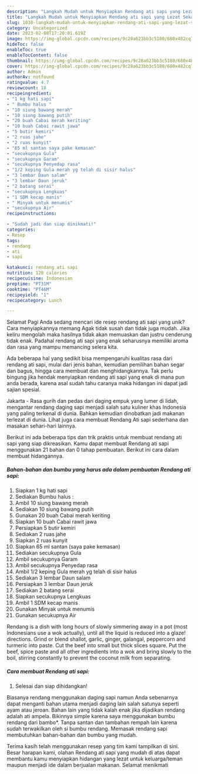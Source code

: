 ```yaml
---
description: "Langkah Mudah untuk Menyiapkan Rendang ati sapi yang Lezat Sekali"
title: "Langkah Mudah untuk Menyiapkan Rendang ati sapi yang Lezat Sekali"
slug: 1038-langkah-mudah-untuk-menyiapkan-rendang-ati-sapi-yang-lezat-sekali
category: Uncategorized
date: 2023-02-08T17:20:01.619Z
image: https://img-global.cpcdn.com/recipes/9c28a623bb3c5180/680x482cq70/rendang-ati-sapi-foto-resep-utama.jpg
hideToc: false
enableToc: true
enableTocContent: false
thumbnail: https://img-global.cpcdn.com/recipes/9c28a623bb3c5180/680x482cq70/rendang-ati-sapi-foto-resep-utama.jpg
cover: https://img-global.cpcdn.com/recipes/9c28a623bb3c5180/680x482cq70/rendang-ati-sapi-foto-resep-utama.jpg
author: Admin
authorAv: notfound
ratingvalue: 4.7
reviewcount: 18
recipeingredient:
- "1 kg hati sapi"
- " Bumbu halus "
- "10 siung bawang merah"
- "10 siung bawang putih"
- "20 buah Cabai merah keriting"
- "10 buah Cabai rawit jawa"
- "5 butir kemiri"
- "2 ruas jahe"
- "2 ruas kunyit"
- "65 ml santan saya pake kemasan"
- "secukupnya Gula"
- "secukupnya Garam"
- "secukupnya Penyedap rasa"
- "1/2 keping Gula merah yg telah di sisir halus"
- "3 lembar Daun salam"
- "3 lembar Daun jeruk"
- "2 batang serai"
- "secukupnya Lengkuas"
- "1 SDM kecap manis"
- " Minyak untuk menumis"
- "secukupnya Air"
recipeinstructions:

- "Sudah jadi dan siap dinikmati!"
categories:
- Resep
tags:
- rendang
- ati
- sapi

katakunci: rendang ati sapi 
nutrition: 120 calories
recipecuisine: Indonesian
preptime: "PT31M"
cooktime: "PT46M"
recipeyield: "1"
recipecategory: Lunch

---
```



Selamat Pagi Anda sedang mencari ide resep rendang ati sapi yang unik? Cara menyiapkannya memang Agak tidak susah dan tidak juga mudah. Jika keliru mengolah maka hasilnya tidak akan memuaskan dan justru cenderung tidak enak. Padahal rendang ati sapi yang enak seharusnya memiliki aroma dan rasa yang mampu memancing selera kita.


Ada beberapa hal yang sedikit bisa mempengaruhi kualitas rasa dari rendang ati sapi, mulai dari jenis bahan, kemudian pemilihan bahan segar dan bagus, hingga cara membuat dan menghidangkannya. Tak perlu bingung jika hendak menyiapkan rendang ati sapi yang enak di mana pun anda berada, karena asal sudah tahu caranya maka hidangan ini dapat jadi sajian spesial.

Jakarta - Rasa gurih dan pedas dari daging empuk yang lumer di lidah, mengantar rendang daging sapi menjadi salah satu kuliner khas Indonesia yang paling terkenal di dunia. Bahkan kemudian dinobatkan jadi makanan terlezat di dunia. Lihat juga cara membuat Rendang Ati sapi sederhana dan masakan sehari-hari lainnya.


Berikut ini ada beberapa tips dan trik praktis untuk membuat rendang ati sapi yang siap dikreasikan. Kamu dapat membuat Rendang ati sapi menggunakan 21 bahan dan 0 tahap pembuatan. Berikut ini cara dalam membuat hidangannya.

<!--inarticleads1-->

##### Bahan-bahan dan bumbu yang harus ada dalam pembuatan Rendang ati sapi:

1. Siapkan 1 kg hati sapi
1. Sediakan  Bumbu halus :
1. Ambil 10 siung bawang merah
1. Sediakan 10 siung bawang putih
1. Gunakan 20 buah Cabai merah keriting
1. Siapkan 10 buah Cabai rawit jawa
1. Persiapkan 5 butir kemiri
1. Sediakan 2 ruas jahe
1. Siapkan 2 ruas kunyit
1. Siapkan 65 ml santan (saya pake kemasan)
1. Sediakan secukupnya Gula
1. Ambil secukupnya Garam
1. Ambil secukupnya Penyedap rasa
1. Ambil 1/2 keping Gula merah yg telah di sisir halus
1. Sediakan 3 lembar Daun salam
1. Persiapkan 3 lembar Daun jeruk
1. Sediakan 2 batang serai
1. Siapkan secukupnya Lengkuas
1. Ambil 1 SDM kecap manis
1. Gunakan  Minyak untuk menumis
1. Gunakan secukupnya Air


Rendang is a dish with long hours of slowly simmering away in a pot (most Indonesians use a wok actually), until all the liquid is reduced into a glaze! directions. Grind or blend shallot, garlic, ginger, galangal, peppercorn and turmeric into paste. Cut the beef into small but thick slices square. Put the beef, spice paste and all other ingredients into a wok and bring slowly to the boil, stirring constantly to prevent the coconut milk from separating. 

<!--inarticleads2-->

##### Cara membuat Rendang ati sapi:


1. Selesai dan siap dihidangkan!

Biasanya rendang menggunakan daging sapi namun Anda sebenarnya dapat menganti bahan utama menjadi daging lain salah satunya seperti ayam atau jeroan. Bahan lain yang tidak kalah enak jika dijadikan rendang adalah ati ampela. Bikinnya simple karena saya menggunakan bumbu rendang dari bambo*. Tanpa santan dan tambahan rempah lain karena sudah terwakilkan oleh si bumbu rendang. Memasak rendang sapi membutuhkan bahan-bahan dan bumbu yang mudah. 

Terima kasih telah menggunakan resep yang tim kami tampilkan di sini. Besar harapan kami, olahan Rendang ati sapi yang mudah di atas dapat membantu kamu menyiapkan hidangan yang lezat untuk keluarga/teman maupun menjadi ide dalam berjualan makanan. Selamat menikmati
